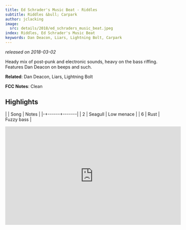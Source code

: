 ```yaml
---
title: Ed Schrader's Music Beat - Riddles
subtitle: Riddles &bull; Carpark
author: jclacking
image:
  src: details/2018/ed_schraders_music_beat.jpeg
index: Riddles, Ed Schrader's Music Beat
keywords: Dan Deacon, Liars, Lightning Bolt, Carpark
---
```

_released on 2018-03-02_

Heady mix of post-punk and electronic sounds, heavy on the bass riffing. Features Dan Deacon on beeps and such.

**Related**: Dan Deacon, Liars, Lightning Bolt

<!--more-->

**FCC Notes**: Clean

## Highlights

| | Song | Notes |
|-+------+-------|
| 2 | Seagull | Low menace |
| 6 | Rust | Fuzzy bass |

<div class="tlo-detail-video"><iframe width="560" height="315" src="https://www.youtube.com/embed/6gO9HuhzsL4" frameborder="0" allow="autoplay; encrypted-media" allowfullscreen></iframe></div>

